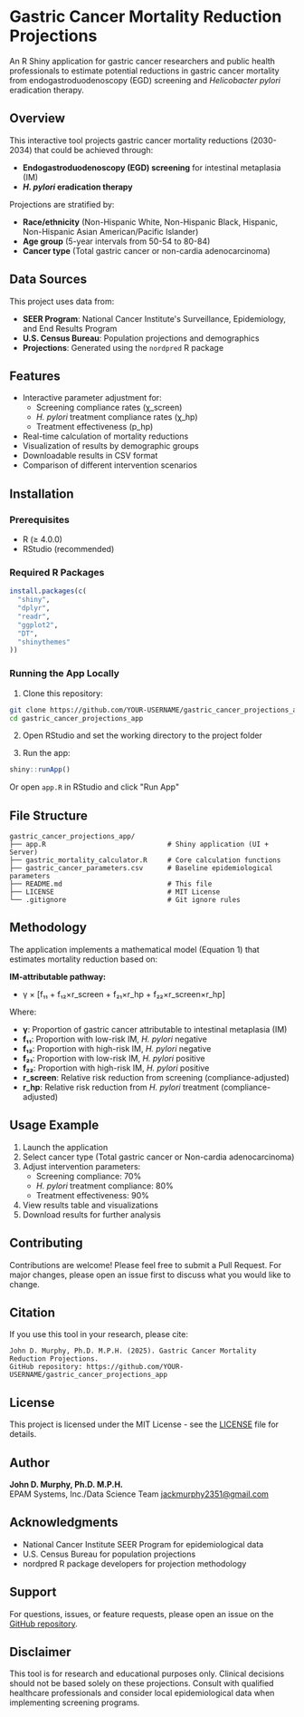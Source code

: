# Gastric Cancer Mortality Reduction Projections

An R Shiny application for gastric cancer researchers and public health professionals to estimate potential reductions in gastric cancer mortality from endogastroduodenoscopy (EGD) screening and *Helicobacter pylori* eradication therapy.

## Overview

This interactive tool projects gastric cancer mortality reductions (2030-2034) that could be achieved through:
- **Endogastroduodenoscopy (EGD) screening** for intestinal metaplasia (IM)
- ***H. pylori* eradication therapy**

Projections are stratified by:
- **Race/ethnicity** (Non-Hispanic White, Non-Hispanic Black, Hispanic, Non-Hispanic Asian American/Pacific Islander)
- **Age group** (5-year intervals from 50-54 to 80-84)
- **Cancer type** (Total gastric cancer or non-cardia adenocarcinoma)

## Data Sources

This project uses data from:
- **SEER Program**: National Cancer Institute's Surveillance, Epidemiology, and End Results Program
- **U.S. Census Bureau**: Population projections and demographics
- **Projections**: Generated using the `nordpred` R package

## Features

- Interactive parameter adjustment for:
  - Screening compliance rates (χ_screen)
  - *H. pylori* treatment compliance rates (χ_hp)
  - Treatment effectiveness (p_hp)
- Real-time calculation of mortality reductions
- Visualization of results by demographic groups
- Downloadable results in CSV format
- Comparison of different intervention scenarios

## Installation

### Prerequisites

- R (≥ 4.0.0)
- RStudio (recommended)

### Required R Packages

```r
install.packages(c(
  "shiny",
  "dplyr",
  "readr",
  "ggplot2",
  "DT",
  "shinythemes"
))
```

### Running the App Locally

1. Clone this repository:
```bash
git clone https://github.com/YOUR-USERNAME/gastric_cancer_projections_app.git
cd gastric_cancer_projections_app
```

2. Open RStudio and set the working directory to the project folder

3. Run the app:
```r
shiny::runApp()
```

Or open `app.R` in RStudio and click "Run App"

## File Structure

```
gastric_cancer_projections_app/
├── app.R                              # Shiny application (UI + Server)
├── gastric_mortality_calculator.R     # Core calculation functions
├── gastric_cancer_parameters.csv      # Baseline epidemiological parameters
├── README.md                          # This file
├── LICENSE                            # MIT License
└── .gitignore                         # Git ignore rules
```

## Methodology

The application implements a mathematical model (Equation 1) that estimates mortality reduction based on:

**IM-attributable pathway:**
- γ × [f₁₁ + f₁₂×r_screen + f₂₁×r_hp + f₂₂×r_screen×r_hp]

Where:
- **γ**: Proportion of gastric cancer attributable to intestinal metaplasia (IM)
- **f₁₁**: Proportion with low-risk IM, *H. pylori* negative
- **f₁₂**: Proportion with high-risk IM, *H. pylori* negative
- **f₂₁**: Proportion with low-risk IM, *H. pylori* positive
- **f₂₂**: Proportion with high-risk IM, *H. pylori* positive
- **r_screen**: Relative risk reduction from screening (compliance-adjusted)
- **r_hp**: Relative risk reduction from *H. pylori* treatment (compliance-adjusted)

## Usage Example

1. Launch the application
2. Select cancer type (Total gastric cancer or Non-cardia adenocarcinoma)
3. Adjust intervention parameters:
   - Screening compliance: 70%
   - *H. pylori* treatment compliance: 80%
   - Treatment effectiveness: 90%
4. View results table and visualizations
5. Download results for further analysis

## Contributing

Contributions are welcome! Please feel free to submit a Pull Request. For major changes, please open an issue first to discuss what you would like to change.

## Citation

If you use this tool in your research, please cite:

```
John D. Murphy, Ph.D. M.P.H. (2025). Gastric Cancer Mortality Reduction Projections. 
GitHub repository: https://github.com/YOUR-USERNAME/gastric_cancer_projections_app
```

## License

This project is licensed under the MIT License - see the [LICENSE](LICENSE) file for details.

## Author

**John D. Murphy, Ph.D. M.P.H.**  
EPAM Systems, Inc./Data Science Team
jackmurphy2351@gmail.com

## Acknowledgments

- National Cancer Institute SEER Program for epidemiological data
- U.S. Census Bureau for population projections
- nordpred R package developers for projection methodology

## Support

For questions, issues, or feature requests, please open an issue on the [GitHub repository](https://github.com/jackmurphy2351/gastric_cancer_projections_app/issues).

## Disclaimer

This tool is for research and educational purposes only. Clinical decisions should not be based solely on these projections. Consult with qualified healthcare professionals and consider local epidemiological data when implementing screening programs.